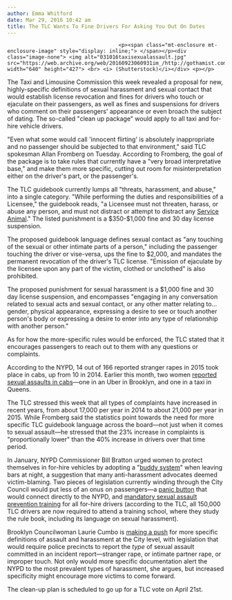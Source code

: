 ```yaml
---
author: Emma Whitford
date: Mar 29, 2016 10:42 am
title: The TLC Wants To Fine Drivers For Asking You Out On Dates
---
```


	
										<p><span class="mt-enclosure mt-enclosure-image" style="display: inline;"> </span></p><div class="image-none"> <img alt="031016taxisexualassault.jpg" src="https://web.archive.org/web/20160923060931im_/http://gothamist.com/attachments/nyc_ewhitford/031016taxisexualassault.jpg" width="640" height="427"> <br> <i> (Shutterstock)</i></div> <p></p>

<p>The Taxi and Limousine Commission this week revealed a proposal for new, highly-specific definitions of sexual harassment and sexual contact that would establish license revocation and fines for drivers who touch or ejaculate on their passengers, as well as fines and suspensions for drivers who comment on their passengers&apos; appearance or even broach the subject of dating. The so-called &quot;clean up package&quot; would apply to all taxi and for-hire vehicle drivers. </p>

<p>&quot;Even what some would call &apos;innocent flirting&apos; is absolutely inappropriate and no passenger should be subjected to that environment,&quot; said TLC spokesman Allan Fromberg on Tuesday. According to Fromberg, the goal of the package is to take rules that currently have a &quot;very broad interpretative base,&quot; and make them more specific, cutting out room for misinterpretation either on the driver&apos;s part, or the passenger&apos;s. </p>

<p>The TLC guidebook currently lumps all &quot;threats, harassment, and abuse,&quot; into a single category. &quot;While performing the duties and responsibilities of a Licensee,&quot; the guidebook reads, &quot;a Licensee must not threaten, harass, or abuse any person, and must not distract or attempt to distract any <a href="https://web.archive.org/web/20160923060931/http://gothamist.com/2016/01/27/uber_driver_dog_attack.php">Service Animal</a>.&quot; The listed punishment is a $350-$1,000 fine and 30 day license suspension. </p>

<p>The proposed guidebook language defines sexual contact as &quot;any touching of the sexual or other intimate parts of a person,&quot; including the passenger touching the driver or vise-versa, ups the fine to $2,000, and mandates the permanent revocation of the driver&apos;s TLC license. &quot;Emission of ejaculate by the licensee upon any part of the victim, clothed or unclothed&quot; is also prohibited. </p>

<p>The proposed punishment for sexual harassment is a $1,000 fine and 30 day license  suspension, and encompasses &quot;engaging in any conversation related to sexual acts and sexual contact, or any other matter relating to... gender, physical appearance, expressing a desire to see or touch another person&apos;s body or expressing a desire to enter into any type of relationship with another person.&quot; </p>

<p>As for how the more-specific rules would be enforced, the TLC stated that it encourages passengers to reach out to them with any questions or complaints. </p>

<p>According to the NYPD, 14 out of 166 reported stranger rapes in 2015 took place in cabs, up from 10 in 2014. Earlier this month, two women <a href="https://web.archive.org/web/20160923060931/http://nypost.com/2016/03/01/two-women-assaulted-by-taxi-uber-drivers-police/">reported sexual assaults in cabs</a>&#x2014;one in an Uber in Brooklyn, and one in a taxi in Queens. </p>

<p>The TLC stressed this week that all types of complaints have increased in recent years, from about 17,000 per year in 2014 to about 21,000 per year in 2015. While Fromberg said the statistics point towards the need for more specific TLC guidebook language across the board&#x2014;not just when it comes to sexual assault&#x2014;he stressed that the 23% increase in complaints is &quot;proportionally lower&quot; than the 40% increase in drivers over that time period. </p>

<p>In January, NYPD Commissioner Bill Bratton urged women to protect themselves in for-hire vehicles by adopting a &quot;<a href="https://web.archive.org/web/20160923060931/http://www.wnyc.org/story/commissioner-bratton/">buddy system</a>&quot; when leaving bars at night, a suggestion that many anti-harassment advocates deemed victim-blaming. Two pieces of legislation currently winding through the City Council would put less of an onus on passengers&#x2014;a <a href="https://web.archive.org/web/20160923060931/http://gothamist.com/2015/05/19/new_legislation_would_install_a_pan.php">panic button</a> that would connect directly to the NYPD, and <a href="https://web.archive.org/web/20160923060931/http://gothamist.com/2016/03/10/taxi_sex_assault_training.php">mandatory sexual assault prevention training</a> for all for-hire drivers (according to the TLC, all 150,000 TLC drivers are now required to attend a training school, where they study the rule book, including its language on sexual harassment). </p>

<p>Brooklyn Councilwoman Laurie Cumbo is <a href="https://web.archive.org/web/20160923060931/http://www.kingscountypolitics.com/cumbo-bill-would-break-down-sex-crimes-into-penal-law-categories/">making a push</a> for more specific definitions of assault and harassment at the City level, with legislation that would require police precincts to report the <em>type</em> of sexual assault committed in an incident report&#x2014;stranger rape, or intimate partner rape, or improper touch. Not only would more specific documentation alert the NYPD to the most prevalent types of harassment, she argues, but increased specificity might encourage more victims to come forward.</p>

<p>The clean-up plan is scheduled to go up for a TLC vote on April 21st. </p>					
										
									
				